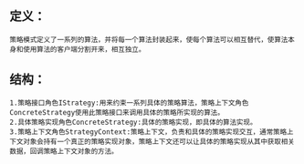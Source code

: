 ## 定义：
    策略模式定义了一系列的算法，并将每一个算法封装起来，使每个算法可以相互替代，使算法本身和使用算法的客户端分割开来，相互独立。
## 结构：
    1.策略接口角色IStrategy:用来约束一系列具体的策略算法，策略上下文角色ConcreteStrategy使用此策略接口来调用具体的策略所实现的算法。
    2.具体策略实现角色ConcreteStrategy:具体的策略实现，即具体的算法实现。
    3.策略上下文角色StrategyContext:策略上下文，负责和具体的策略实现交互，通常策略上下文对象会持有一个真正的策略实现对象，策略上下文还可以让具体的策略实现从其中获取相关数据，回调策略上下文对象的方法。
